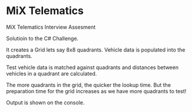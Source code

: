 # MiX Telematics
MiX Telematics Interview Assesment

Solutioin to the C# Challenge.

It creates a Grid lets say 8x8 quadrants.
Vehicle data is populated into the quadrants.

Test vehicle data is matched against quadrants
and distances between vehicles in a quadrant are calculated.

The more quadrants in the grid, the quicker the lookup time.
But the preparation time for the grid increases as we have more quadrants to test!

Output is shown on the console.
